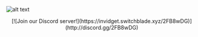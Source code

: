 ![alt text](https://cdn.discordapp.com/attachments/624405523948765184/929258052778086420/highlandslogo2.png)

<p align="center">
[![Join our Discord server!](https://invidget.switchblade.xyz/2FB8wDG)](http://discord.gg/2FB8wDG)
</p>




